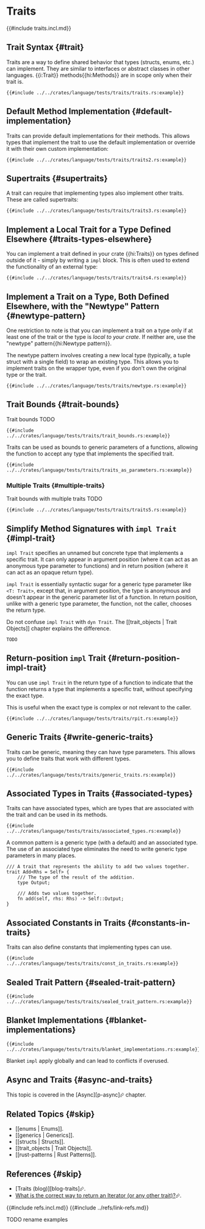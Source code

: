 # Traits

{{#include traits.incl.md}}

## Trait Syntax {#trait}

Traits are a way to define shared behavior that types (structs, enums, etc.) can implement. They are similar to interfaces or abstract classes in other languages. {{i:Trait}} methods{{hi:Methods}} are in scope only when their trait is.

```rust,editable
{{#include ../../crates/language/tests/traits/traits.rs:example}}
```

## Default Method Implementation {#default-implementation}

Traits can provide default implementations for their methods. This allows types that implement the trait to use the default implementation or override it with their own custom implementation:

```rust,editable
{{#include ../../crates/language/tests/traits/traits2.rs:example}}
```

## Supertraits {#supertraits}

A trait can require that implementing types also implement other traits. These are called supertraits:

```rust,editable
{{#include ../../crates/language/tests/traits/traits3.rs:example}}
```

## Implement a Local Trait for a Type Defined Elsewhere {#traits-types-elsewhere}

You can implement a trait defined in your crate {{hi:Traits}} on types defined outside of it - simply by writing a `impl` block.
This is often used to extend the functionality of an external type:

```rust,editable
{{#include ../../crates/language/tests/traits/traits4.rs:example}}
```

## Implement a Trait on a Type, Both Defined Elsewhere, with the "Newtype" Pattern {#newtype-pattern}

One restriction to note is that you can implement a trait on a type only if at least one of the trait or the type is _local to your crate_. If neither are, use the "newtype" pattern{{hi:Newtype pattern}}.

The newtype pattern involves creating a new local type (typically, a tuple struct with a single field) to wrap an existing type. This allows you to implement traits on the wrapper type, even if you don't own the original type or the trait.

```rust,editable
{{#include ../../crates/language/tests/traits/newtype.rs:example}}
```

## Trait Bounds {#trait-bounds}

Trait bounds TODO

```rust,editable
{{#include ../../crates/language/tests/traits/trait_bounds.rs:example}}
```

Traits can be used as bounds to generic parameters of a functions, allowing the function to accept any type that implements the specified trait.

```rust,editable
{{#include ../../crates/language/tests/traits/traits_as_parameters.rs:example}}
```

### Multiple Traits {#multiple-traits}

Trait bounds with multiple traits TODO

```rust,editable
{{#include ../../crates/language/tests/traits/traits5.rs:example}}
```

## Simplify Method Signatures with `impl Trait` {#impl-trait}

`impl Trait` specifies an unnamed but concrete type that implements a specific trait. It can only appear in argument position (where it can act as an anonymous type parameter to functions) and in return position (where it can act as an opaque return type).

`impl Trait` is essentially syntactic sugar for a generic type parameter like `<T: Trait>`, except that, in argument position, the type is anonymous and doesn't appear in the generic parameter list of a function. In return position, unlike with a generic type parameter, the function, not the caller, chooses the return type.

Do not confuse `impl Trait` with `dyn Trait`. The [[trait_objects | Trait Objects]] chapter explains the difference.

```rust,editable
TODO
```

## Return-position `impl` Trait {#return-position-impl-trait}

You can use `impl Trait` in the return type of a function to indicate that the function returns a type that implements a specific trait, without specifying the exact type.

This is useful when the exact type is complex or not relevant to the caller.

```rust,editable
{{#include ../../crates/language/tests/traits/rpit.rs:example}}
```

## Generic Traits {#write-generic-traits}

Traits can be generic, meaning they can have type parameters. This allows you to define traits that work with different types.

```rust,editable
{{#include ../../crates/language/tests/traits/generic_traits.rs:example}}
```

## Associated Types in Traits {#associated-types}

Traits can have associated types, which are types that are associated with the trait and can be used in its methods.

```rust,editable
{{#include ../../crates/language/tests/traits/associated_types.rs:example}}
```

A common pattern is a generic type (with a default) and an associated type.
The use of an associated type eliminates the need to write generic type parameters in many places.

```rust,noplayground
/// A trait that represents the ability to add two values together.
trait Add<Rhs = Self> {
    /// The type of the result of the addition.
    type Output;

    /// Adds two values together.
    fn add(self, rhs: Rhs) -> Self::Output;
}
```

## Associated Constants in Traits {#constants-in-traits}

Traits can also define constants that implementing types can use.

```rust,editable
{{#include ../../crates/language/tests/traits/const_in_traits.rs:example}}
```

## Sealed Trait Pattern {#sealed-trait-pattern}

```rust,editable
{{#include ../../crates/language/tests/traits/sealed_trait_pattern.rs:example}}
```

## Blanket Implementations {#blanket-implementations}

```rust,editable
{{#include ../../crates/language/tests/traits/blanket_implementations.rs:example}}
```

Blanket `impl` apply globally and can lead to conflicts if overused.

## Async and Traits {#async-and-traits}

This topic is covered in the [Async][p-async]⮳ chapter.

## Related Topics {#skip}

- [[enums | Enums]].
- [[generics | Generics]].
- [[structs | Structs]].
- [[trait_objects | Trait Objects]].
- [[rust-patterns | Rust Patterns]].

## References {#skip}

- [Traits (blog)][blog-traits]⮳.
- [What is the correct way to return an Iterator (or any other trait)?](https://stackoverflow.com/questions/27535289/what-is-the-correct-way-to-return-an-iterator-or-any-other-trait)⮳.

{{#include refs.incl.md}}
{{#include ../refs/link-refs.md}}

<div class="hidden">
TODO rename examples
</div>
